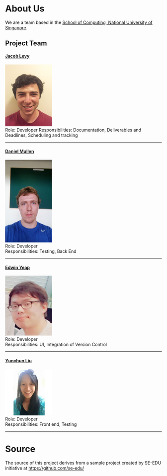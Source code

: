 # About Us

We are a team based in the [School of Computing, National University of Singapore](http://www.comp.nus.edu.sg).

## Project Team

#### [Jacob Levy](http://github.com/levyjr) <br>
<img src="images/PhotoJacobLevy.jpg" width="150"><br>
Role: Developer
Responsibilities: Documentation, Deliverables and Deadlines, Scheduling and tracking

-----

#### [Daniel Mullen](http://github.com/DanielMullen3)
<img src="images/daniel.jpg" width="150"><br>
Role: Developer <br>
Responsibilities: Testing, Back End

-----

#### [Edwin Yeap](http://github.com/edwinyeap)
<img src="images/aboutus_edwin.jpg" width="150"><br>
Role: Developer <br>
Responsibilities: UI, Integration of Version Control 

-----

#### [Yunchun Liu](http://github.com/yunchun-liu)
<img src="images/edith.jpg" width="150"><br>
Role: Developer <br>
Responsibilities: Front end, Testing 

-----

# Source

The source of this project derives from a sample project created by SE-EDU initiative at https://github.com/se-edu/

